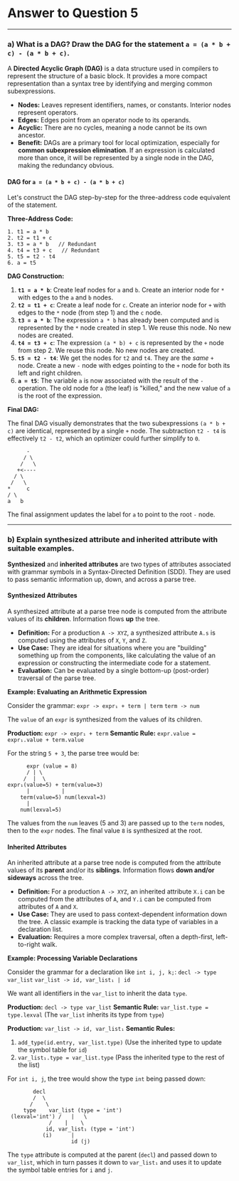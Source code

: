 # Answer to Question 5

---

### a) What is a DAG? Draw the DAG for the statement `a = (a * b + c) - (a * b + c)`.

A **Directed Acyclic Graph (DAG)** is a data structure used in compilers to represent the structure of a basic block. It provides a more compact representation than a syntax tree by identifying and merging common subexpressions.

*   **Nodes:** Leaves represent identifiers, names, or constants. Interior nodes represent operators.
*   **Edges:** Edges point from an operator node to its operands.
*   **Acyclic:** There are no cycles, meaning a node cannot be its own ancestor.
*   **Benefit:** DAGs are a primary tool for local optimization, especially for **common subexpression elimination**. If an expression is calculated more than once, it will be represented by a single node in the DAG, making the redundancy obvious.

#### DAG for `a = (a * b + c) - (a * b + c)`

Let's construct the DAG step-by-step for the three-address code equivalent of the statement.

**Three-Address Code:**
```
1. t1 = a * b
2. t2 = t1 + c
3. t3 = a * b   // Redundant
4. t4 = t3 + c   // Redundant
5. t5 = t2 - t4
6. a = t5
```

**DAG Construction:**

1.  **`t1 = a * b`**: Create leaf nodes for `a` and `b`. Create an interior node for `*` with edges to the `a` and `b` nodes.
2.  **`t2 = t1 + c`**: Create a leaf node for `c`. Create an interior node for `+` with edges to the `*` node (from step 1) and the `c` node.
3.  **`t3 = a * b`**: The expression `a * b` has already been computed and is represented by the `*` node created in step 1. We reuse this node. No new nodes are created.
4.  **`t4 = t3 + c`**: The expression `(a * b) + c` is represented by the `+` node from step 2. We reuse this node. No new nodes are created.
5.  **`t5 = t2 - t4`**: We get the nodes for `t2` and `t4`. They are the *same* `+` node. Create a new `-` node with edges pointing to the `+` node for both its left and right children.
6.  **`a = t5`**: The variable `a` is now associated with the result of the `-` operation. The old node for `a` (the leaf) is "killed," and the new value of `a` is the root of the expression.

**Final DAG:**

The final DAG visually demonstrates that the two subexpressions `(a * b + c)` are identical, represented by a single `+` node. The subtraction `t2 - t4` is effectively `t2 - t2`, which an optimizer could further simplify to `0`.

```
      -
     / \
    /   \
   +<----
  / \
 /   \
*     c
/ \
a   b
```
The final assignment updates the label for `a` to point to the root `-` node.

---

### b) Explain synthesized attribute and inherited attribute with suitable examples.

**Synthesized** and **inherited attributes** are two types of attributes associated with grammar symbols in a Syntax-Directed Definition (SDD). They are used to pass semantic information up, down, and across a parse tree.

#### Synthesized Attributes

A synthesized attribute at a parse tree node is computed from the attribute values of its **children**. Information flows **up** the tree.

*   **Definition:** For a production `A -> XYZ`, a synthesized attribute `A.s` is computed using the attributes of `X`, `Y`, and `Z`.
*   **Use Case:** They are ideal for situations where you are "building" something up from the components, like calculating the value of an expression or constructing the intermediate code for a statement.
*   **Evaluation:** Can be evaluated by a single bottom-up (post-order) traversal of the parse tree.

**Example: Evaluating an Arithmetic Expression**

Consider the grammar:
`expr -> expr₁ + term | term`
`term -> num`

The `value` of an `expr` is synthesized from the values of its children.

**Production:** `expr -> expr₁ + term`
**Semantic Rule:** `expr.value = expr₁.value + term.value`

For the string `5 + 3`, the parse tree would be:
```
      expr (value = 8)
      / | \
     /  |  \
expr₁(value=5) + term(value=3)
      |          |
    term(value=5) num(lexval=3)
      |
    num(lexval=5)
```
The values from the `num` leaves (5 and 3) are passed up to the `term` nodes, then to the `expr` nodes. The final value `8` is synthesized at the root.

#### Inherited Attributes

An inherited attribute at a parse tree node is computed from the attribute values of its **parent** and/or its **siblings**. Information flows **down and/or sideways** across the tree.

*   **Definition:** For a production `A -> XYZ`, an inherited attribute `X.i` can be computed from the attributes of `A`, and `Y.i` can be computed from attributes of `A` and `X`.
*   **Use Case:** They are used to pass context-dependent information down the tree. A classic example is tracking the data type of variables in a declaration list.
*   **Evaluation:** Requires a more complex traversal, often a depth-first, left-to-right walk.

**Example: Processing Variable Declarations**

Consider the grammar for a declaration like `int i, j, k;`:
`decl -> type var_list`
`var_list -> id, var_list₁ | id`

We want all identifiers in the `var_list` to inherit the data `type`.

**Production:** `decl -> type var_list`
**Semantic Rule:** `var_list.type = type.lexval`  (The `var_list` inherits its type from `type`)

**Production:** `var_list -> id, var_list₁`
**Semantic Rules:**
1. `add_type(id.entry, var_list.type)` (Use the inherited type to update the symbol table for `id`)
2. `var_list₁.type = var_list.type` (Pass the inherited type to the rest of the list)

For `int i, j`, the tree would show the type `int` being passed down:
```
        decl
        /  \
       /    \
     type    var_list (type = 'int')
 (lexval='int') /   |   \
             /    |    \
            id, var_list₁ (type = 'int')
           (i)      |
                    id (j)
```
The `type` attribute is computed at the parent (`decl`) and passed down to `var_list`, which in turn passes it down to `var_list₁` and uses it to update the symbol table entries for `i` and `j`. 